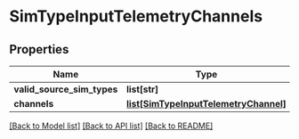 # SimTypeInputTelemetryChannels


## Properties
Name | Type | Description | Notes
------------ | ------------- | ------------- | -------------
**valid_source_sim_types** | **list[str]** |  | 
**channels** | [**list[SimTypeInputTelemetryChannel]**](SimTypeInputTelemetryChannel.md) |  | 

[[Back to Model list]](../README.md#documentation-for-models) [[Back to API list]](../README.md#documentation-for-api-endpoints) [[Back to README]](../README.md)


